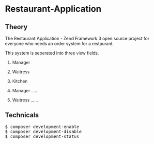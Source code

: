 # Restaurant-Application

## Theory

The Restaurant Application - Zend Framework 3 open source project for everyone who needs an order system for a restaurant.

This system is seperated into three view fields. 
1. Manager
2. Waitress
3. Kitchen

1. Manager 
......

2. Waitress
......



## Technicals




<pre>
$ composer development-enable   
$ composer development-disable
$ composer development-status 
</pre>


